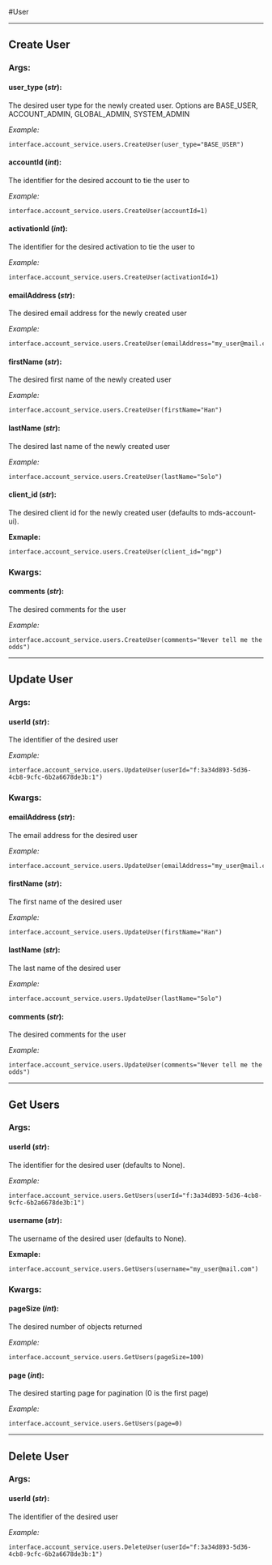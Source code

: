 #User

----

## Create User

### **Args:**

#### user_type (*str*):

  The desired user type for the newly created user. Options are BASE_USER, ACCOUNT_ADMIN, GLOBAL_ADMIN, SYSTEM_ADMIN
  
  *Example:*
  
	interface.account_service.users.CreateUser(user_type="BASE_USER")

#### accountId (*int*):

  The identifier for the desired account to tie the user to
  
  *Example:*
  
	interface.account_service.users.CreateUser(accountId=1)

#### activationId (*int*):

  The identifier for the desired activation to tie the user to
  
  *Example:*
  
	interface.account_service.users.CreateUser(activationId=1)

#### emailAddress (*str*):

  The desired email address for the newly created user
  
  *Example:*
  
	interface.account_service.users.CreateUser(emailAddress="my_user@mail.com")

#### firstName (*str*):

  The desired first name of the newly created user
  
  *Example:*
  
	interface.account_service.users.CreateUser(firstName="Han")

#### lastName (*str*):

  The desired last name of the newly created user
  
  *Example:*
  
	interface.account_service.users.CreateUser(lastName="Solo")

#### client_id (*str*):

  The desired client id for the newly created user (defaults to mds-account-ui).
  
  **Exmaple:**
  
	interface.account_service.users.CreateUser(client_id="mgp")

### **Kwargs:**

#### comments (*str*):

  The desired comments for the user
  
  *Example:*
  
	interface.account_service.users.CreateUser(comments="Never tell me the odds")

----

## Update User

### **Args:**

#### userId (*str*):

  The identifier of the desired user
  
  *Example:*
  
	interface.account_service.users.UpdateUser(userId="f:3a34d893-5d36-4cb8-9cfc-6b2a6678de3b:1")
   
### **Kwargs:**

#### emailAddress (*str*):

  The email address for the desired user
  
  *Example:*
  
	interface.account_service.users.UpdateUser(emailAddress="my_user@mail.com")

#### firstName (*str*):

  The first name of the desired user
  
  *Example:*
  
	interface.account_service.users.UpdateUser(firstName="Han")

#### lastName (*str*):

  The last name of the desired user
  
  *Example:*
  
	interface.account_service.users.UpdateUser(lastName="Solo")

#### comments (*str*):

  The desired comments for the user
  
  *Example:*
  
	interface.account_service.users.UpdateUser(comments="Never tell me the odds")

----

## Get Users

### **Args:**

#### userId (*str*):

  The identifier for the desired user (defaults to None).
  
  *Example:*
  
	interface.account_service.users.GetUsers(userId="f:3a34d893-5d36-4cb8-9cfc-6b2a6678de3b:1")

#### username (*str*):

  The username of the desired user (defaults to None).
  
  **Exmaple:**
  
	interface.account_service.users.GetUsers(username="my_user@mail.com")
	
### **Kwargs:**

#### pageSize (*int*):

  The desired number of objects returned
  
  *Example:*
  
	interface.account_service.users.GetUsers(pageSize=100)
	
#### page (*int*):

  The desired starting page for pagination (0 is the first page)
  
  *Example:*
  
	interface.account_service.users.GetUsers(page=0)

----

## Delete User

### **Args:**

#### userId (*str*):

  The identifier of the desired user
  
  *Example:*
  
	interface.account_service.users.DeleteUser(userId="f:3a34d893-5d36-4cb8-9cfc-6b2a6678de3b:1")
